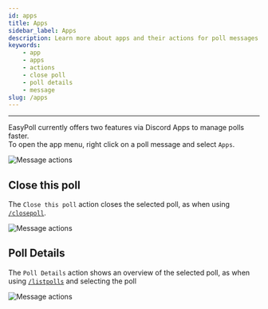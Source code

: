 ```yaml
---
id: apps
title: Apps
sidebar_label: Apps
description: Learn more about apps and their actions for poll messages.
keywords:
    - app
    - apps
    - actions
    - close poll
    - poll details
    - message
slug: /apps
---
```


---

EasyPoll currently offers two features via Discord Apps to manage polls faster.  
To open the app menu, right click on a poll message and select `Apps`.

![Message actions](/images/apps/message-actions.png)

## Close this poll
The `Close this poll` action closes the selected poll, as when using [`/closepoll`](/commands/closepoll.md).

![Message actions](/images/apps/close-this-poll.png)

## Poll Details
The `Poll Details` action shows an overview of the selected poll, as when using [`/listpolls`](/commands/listpolls.md) and selecting the poll

![Message actions](/images/apps/poll-details.png)
